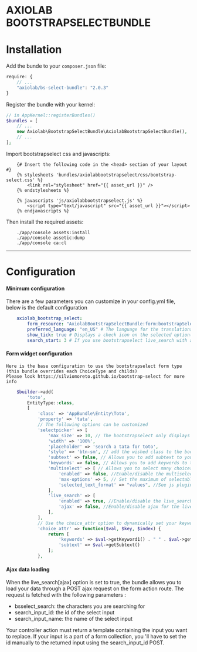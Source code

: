 # AXIOLAB BOOTSTRAPSELECTBUNDLE

Installation
============

Add the bunde to your `composer.json` file:

```javascript
require: {
    // ...
    "axiolab/bs-select-bundle": "2.0.3"
}
```

Register the bundle with your kernel:

```php
// in AppKernel::registerBundles()
$bundles = [
    // ...
    new Axiolab\BootstrapSelectBundle\AxiolabBootstrapSelectBundle(),
    // ...
];
```

Import bootstrapselect css and javascripts:
```twig
    {# Insert the following code in the <head> section of your layout #}
    {% stylesheets 'bundles/axiolabbootstrapselect/css/bootstrap-select.css' %}
        <link rel="stylesheet" href="{{ asset_url }}" />
    {% endstylesheets %}
    
    {% javascripts 'js/axiolabbootstrapselect.js' %}
        <script type="text/javascript" src="{{ asset_url }}"></script>
    {% endjavascripts %}
```
Then install the required assets:
```shell
    ./app/console assets:install
    ./app/console assetic:dump
    ./app/console ca:cl
```
___________________

Configuration
=============

#### Minimum configuration
There are  a few parameters you can customize in your config.yml file, below is the default configuration
```yml
    axiolab_bootstrap_select:
        form_resource: "AxiolabBootstrapSelectBundle:form:bootstrapSelect.html.twig" # If you want to change the botstrapselect widget template provide your template path here
        preferred_language: "en_US" # The language for the translations (cf i18N)
        show_tick: true # Displays a check icon on the selected option(s)
        search_start: 3 # If you use bootstrapselect live_search with ajax, this is the minimum characters to provide before an ajax request is launched
```

#### Form widget configuration
    Here is the base configuration to use the bootstrapselect form type (this bundle overrides each ChoiceType and childs)
    Please look https://silviomoreto.github.io/bootstrap-select for more info
```php
    $builder->add(
        'toto', 
        EntityType::class,
        [
            'class' => 'AppBundle\Entity\Toto',
            'property' => 'tata',
            // The following options can be customized
            'selectpicker' => [
                'max_size' => 10, // The bootstrapselect only displays 10 options and a scrollbar
                'width' => '100%', 
                'placeholder' => 'search a tata for toto',
                'style' => 'btn-sm', // add the wished class to the bootstrapselect
                'subtext' => false, // Allows you to add subtext to your options
                'keywords' => false, // Allows you to add keywords to the live_search(ajax or not)
                'multiselect' => [ // Allows you to select many choices
                    'enabled' => false, //Enable/disable the multiselect
                    'max-options' => 5, // Set the maximum of selectable options
                    'selected_text_format' => "values", //See js plugin doc for more details
                ],
                'live_search' => [
                    'enabled' => true, //Enable/disable the live_search
                    'ajax' => false, //Enable/disable ajax for the live_search
                ],
            ],
            // Use the choice_attr option to dynamically set your keywords and subtext
            'choice_attr' => function($val, $key, $index) {
                return [
                    'keywords' => $val->getKeyword1() . " " . $val->getKeyword2()
                    'subtext' => $val->getSubtext()
                ];
            },
```
#### Ajax data loading
When the live_search[ajax] option is set to true, the bundle allows you to load your data through a POST ajax request on the form action route. 
The request is fetched with the following parameters : 
* bsselect_search: the characters you are searching for
* search_input_id: the id of the select input 
* search_input_name: the name of the select input

Your controller action must return a template containing the input you want to replace. If your input is a part of a form collection, you 'll have to set the id manually to the returned input using the search_input_id POST.
